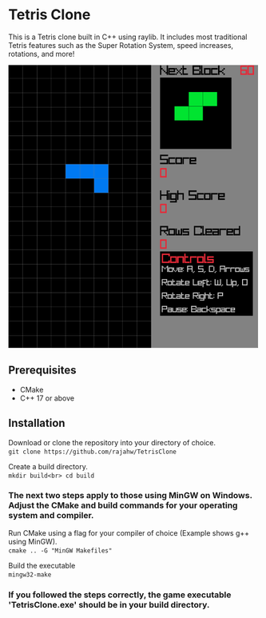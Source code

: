 # Tetris Clone

This is a Tetris clone built in C++ using raylib. It includes most traditional Tetris features such as the Super Rotation System, speed increases, rotations, and more!

![example image](example.png)

## Prerequisites
- CMake
- C++ 17 or above

## Installation
Download or clone the repository into your directory of choice.<br>
``git clone https://github.com/rajahw/TetrisClone``

Create a build directory.<br>
``
mkdir build<br>
cd build
``

### The next two steps apply to those using MinGW on Windows. Adjust the CMake and build commands for your operating system and compiler.

Run CMake using a flag for your compiler of choice (Example shows g++ using MinGW).<br>
``cmake .. -G "MinGW Makefiles"``

Build the executable<br>
``mingw32-make``

### If you followed the steps correctly, the game executable 'TetrisClone.exe' should be in your build directory.